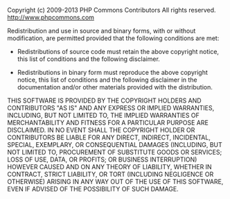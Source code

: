Copyright (c) 2009-2013 PHP Commons Contributors
All rights reserved.
http://www.phpcommons.com

Redistribution and use in source and binary forms, with or without modification, 
are permitted provided that the following conditions are met:

* Redistributions of source code must retain the above copyright notice, 
  this list of conditions and the following disclaimer.
  
* Redistributions in binary form must reproduce the above copyright notice, 
  this list of conditions and the following disclaimer in the documentation 
  and/or other materials provided with the distribution.
  
THIS SOFTWARE IS PROVIDED BY THE COPYRIGHT HOLDERS AND CONTRIBUTORS "AS IS" AND 
ANY EXPRESS OR IMPLIED WARRANTIES, INCLUDING, BUT NOT LIMITED TO, THE IMPLIED 
WARRANTIES OF MERCHANTABILITY AND FITNESS FOR A PARTICULAR PURPOSE ARE 
DISCLAIMED. IN NO EVENT SHALL THE COPYRIGHT HOLDER OR CONTRIBUTORS BE LIABLE FOR 
ANY DIRECT, INDIRECT, INCIDENTAL, SPECIAL, EXEMPLARY, OR CONSEQUENTIAL DAMAGES 
(INCLUDING, BUT NOT LIMITED TO, PROCUREMENT OF SUBSTITUTE GOODS OR SERVICES; 
LOSS OF USE, DATA, OR PROFITS; OR BUSINESS INTERRUPTION) HOWEVER CAUSED AND ON 
ANY THEORY OF LIABILITY, WHETHER IN CONTRACT, STRICT LIABILITY, OR TORT 
(INCLUDING NEGLIGENCE OR OTHERWISE) ARISING IN ANY WAY OUT OF THE USE OF THIS 
SOFTWARE, EVEN IF ADVISED OF THE POSSIBILITY OF SUCH DAMAGE.
